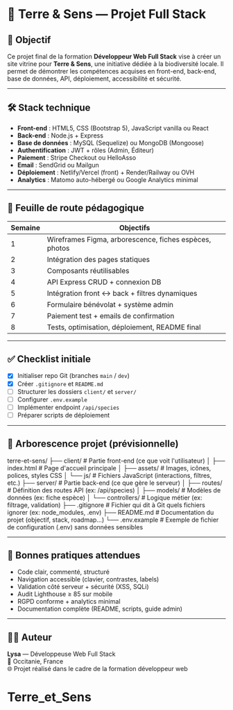 # 🌿 Terre & Sens — Projet Full Stack

## 🎯 Objectif

Ce projet final de la formation **Développeur Web Full Stack** vise à créer un site vitrine pour **Terre & Sens**, une initiative dédiée à la biodiversité locale. Il permet de démontrer les compétences acquises en front-end, back-end, base de données, API, déploiement, accessibilité et sécurité.

---

## 🛠️ Stack technique

- **Front-end** : HTML5, CSS (Bootstrap 5), JavaScript vanilla ou React
- **Back-end** : Node.js + Express
- **Base de données** : MySQL (Sequelize) ou MongoDB (Mongoose)
- **Authentification** : JWT + rôles (Admin, Éditeur)
- **Paiement** : Stripe Checkout ou HelloAsso
- **Email** : SendGrid ou Mailgun
- **Déploiement** : Netlify/Vercel (front) + Render/Railway ou OVH
- **Analytics** : Matomo auto-hébergé ou Google Analytics minimal

---

## 📆 Feuille de route pédagogique

| Semaine | Objectifs |
|--------|-----------|
| 1 | Wireframes Figma, arborescence, fiches espèces, photos |
| 2 | Intégration des pages statiques |
| 3 | Composants réutilisables |
| 4 | API Express CRUD + connexion DB |
| 5 | Intégration front ↔ back + filtres dynamiques |
| 6 | Formulaire bénévolat + système admin |
| 7 | Paiement test + emails de confirmation |
| 8 | Tests, optimisation, déploiement, README final

---

## ✅ Checklist initiale

- [x] Initialiser repo Git (branches `main` / `dev`)
- [x] Créer `.gitignore` et `README.md`
- [ ] Structurer les dossiers `client/` et `server/`
- [ ] Configurer `.env.example`
- [ ] Implémenter endpoint `/api/species`
- [ ] Préparer scripts de déploiement

---

## 📁 Arborescence projet (prévisionnelle)
terre-et-sens/
├── client/         # Partie front-end (ce que voit l'utilisateur)
│   ├── index.html  # Page d'accueil principale
│   ├── assets/     # Images, icônes, polices, styles CSS
│   └── js/         # Fichiers JavaScript (interactions, filtres, etc.)
├── server/         # Partie back-end (ce que gère le serveur)
│   ├── routes/         # Définition des routes API (ex: /api/species)
│   ├── models/         # Modèles de données (ex: fiche espèce)
│   └── controllers/    # Logique métier (ex: filtrage, validation)
├── .gitignore      # Fichier qui dit à Git quels fichiers ignorer (ex: node_modules, .env)
├── README.md       # Documentation du projet (objectif, stack, roadmap…)
└── .env.example    # Exemple de fichier de configuration (.env) sans données sensibles

---

## 📌 Bonnes pratiques attendues

- Code clair, commenté, structuré
- Navigation accessible (clavier, contrastes, labels)
- Validation côté serveur + sécurité (XSS, SQLi)
- Audit Lighthouse ≥ 85 sur mobile
- RGPD conforme + analytics minimal
- Documentation complète (README, scripts, guide admin)

---

## 👩‍💻 Auteur

**Lysa** — Développeuse Web Full Stack  
📍 Occitanie, France  
🌐 Projet réalisé dans le cadre de la formation développeur web
# Terre_et_Sens
